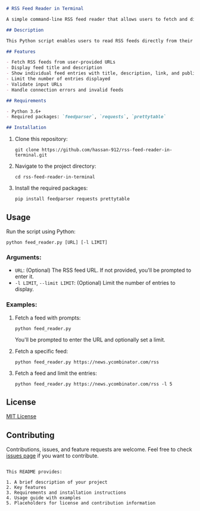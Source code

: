 
```markdown:README.md
# RSS Feed Reader in Terminal

A simple command-line RSS feed reader that allows users to fetch and display RSS feed content in the terminal.

## Description

This Python script enables users to read RSS feeds directly from their terminal. It supports fetching feed data, displaying feed information, and limiting the number of entries shown. The output is formatted using PrettyTable for better readability.

## Features

- Fetch RSS feeds from user-provided URLs
- Display feed title and description
- Show individual feed entries with title, description, link, and publication date
- Limit the number of entries displayed
- Validate input URLs
- Handle connection errors and invalid feeds

## Requirements

- Python 3.6+
- Required packages: `feedparser`, `requests`, `prettytable`

## Installation
   ```
1. Clone this repository:
   ```
   git clone https://github.com/hassan-912/rss-feed-reader-in-terminal.git
   
2. Navigate to the project directory:
   ```
   cd rss-feed-reader-in-terminal
   ```
3. Install the required packages:
   ```
   pip install feedparser requests prettytable
   ```

## Usage

Run the script using Python:

```
python feed_reader.py [URL] [-l LIMIT]
```

### Arguments:

- `URL`: (Optional) The RSS feed URL. If not provided, you'll be prompted to enter it.
- `-l LIMIT`, `--limit LIMIT`: (Optional) Limit the number of entries to display.

### Examples:

1. Fetch a feed with prompts:
   ```
   python feed_reader.py
   ```
   You'll be prompted to enter the URL and optionally set a limit.

2. Fetch a specific feed:
   ```
   python feed_reader.py https://news.ycombinator.com/rss
   ```

3. Fetch a feed and limit the entries:
   ```
   python feed_reader.py https://news.ycombinator.com/rss -l 5
   ```

## License

[MIT License](LICENSE)

## Contributing

Contributions, issues, and feature requests are welcome. Feel free to check [issues page](https://github.com/hassan-912/rss-feed-reader-in-terminal/issues) if you want to contribute.
```

This README provides:

1. A brief description of your project
2. Key features
3. Requirements and installation instructions
4. Usage guide with examples
5. Placeholders for license and contribution information


